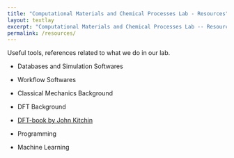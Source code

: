```yaml
---
title: "Computational Materials and Chemical Processes Lab - Resources"
layout: textlay
excerpt: "Computational Materials and Chemical Processes Lab -- Resources"
permalink: /resources/
---
```


Useful tools, references related to what we do in our lab.

- Databases and Simulation Softwares

- Workflow Softwares

- Classical Mechanics Background

- DFT Background

* [DFT-book by John Kitchin](http://kitchingroup.cheme.cmu.edu/dft-book/dft.html)

- Programming

- Machine Learning
